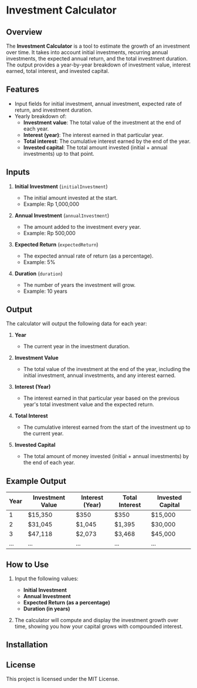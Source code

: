 
# Investment Calculator

## Overview
The **Investment Calculator** is a tool to estimate the growth of an investment over time. It takes into account initial investments, recurring annual investments, the expected annual return, and the total investment duration. The output provides a year-by-year breakdown of investment value, interest earned, total interest, and invested capital.

## Features
- Input fields for initial investment, annual investment, expected rate of return, and investment duration.
- Yearly breakdown of:
  - **Investment value**: The total value of the investment at the end of each year.
  - **Interest (year)**: The interest earned in that particular year.
  - **Total interest**: The cumulative interest earned by the end of the year.
  - **Invested capital**: The total amount invested (initial + annual investments) up to that point.

## Inputs

1. **Initial Investment** (`initialInvestment`)
   - The initial amount invested at the start.
   - Example: Rp 1,000,000

2. **Annual Investment** (`annualInvestment`)
   - The amount added to the investment every year.
   - Example: Rp 500,000

3. **Expected Return** (`expectedReturn`)
   - The expected annual rate of return (as a percentage).
   - Example: 5%

4. **Duration** (`duration`)
   - The number of years the investment will grow.
   - Example: 10 years

## Output

The calculator will output the following data for each year:

1. **Year**
   - The current year in the investment duration.
   
2. **Investment Value**
   - The total value of the investment at the end of the year, including the initial investment, annual investments, and any interest earned.

3. **Interest (Year)**
   - The interest earned in that particular year based on the previous year's total investment value and the expected return.

4. **Total Interest**
   - The cumulative interest earned from the start of the investment up to the current year.

5. **Invested Capital**
   - The total amount of money invested (initial + annual investments) by the end of each year.

## Example Output

| Year | Investment Value | Interest (Year) | Total Interest | Invested Capital |
|------|------------------|-----------------|----------------|------------------|
| 1    | $15,350           | $350            | $350           | $15,000          |
| 2    | $31,045           | $1,045          | $1,395         | $30,000          |
| 3    | $47,118           | $2,073          | $3,468         | $45,000          |
| ...  | ...               | ...             | ...            | ...              |

## How to Use

1. Input the following values:
   - **Initial Investment**
   - **Annual Investment**
   - **Expected Return (as a percentage)**
   - **Duration (in years)**

2. The calculator will compute and display the investment growth over time, showing you how your capital grows with compounded interest.

## Installation



## License
This project is licensed under the MIT License.
